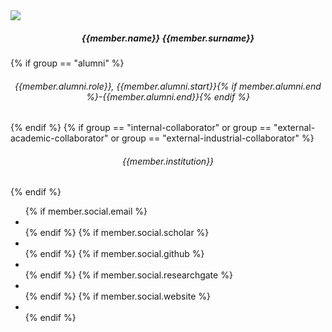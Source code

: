 <div class="col-lg-4 col-xl-4 mt-4 mb-3">
<div class="avatar">
<img src="{{ site.baseurl }}/assets/images/teampic/{% if member.photo %}{{ member.photo }}{% else %}default.jpg{% endif %}" class="rounded-circle d-block m-auto" style="max-width:125px">
</div>
<h5 class="font-weight-bold" style="text-align: center">{{member.name}} {{member.surname}}</h5>
{% if group == "alumni" %}<h6 style="text-align: center">{{member.alumni.role}}, {{member.alumni.start}}{% if member.alumni.end %}-{{member.alumni.end}}{% endif %}</h6>{% endif %}
{% if group == "internal-collaborator" or group == "external-academic-collaborator" or group == "external-industrial-collaborator" %}<h6 style="text-align: center">{{member.institution}}</h6>{% endif %}

<div class="networks">
<ul>
{% if member.social.email %}<li><a href="mailto:{{ member.social.email }}" target="_blank"><i class="fa fa-envelope-square fa-2x"></i></a></li>{% endif %}
{% if member.social.scholar %}<li><a href="{{ member.social.scholar }}" target="_blank"><i class="ai ai-google-scholar-square ai-2x"></i></a></li>{% endif %}
{% if member.social.github %}<li><a href="{{ member.social.github }}" target="_blank"><i class="fa fa-github-square fa-2x"></i></a></li>{% endif %}
{% if member.social.researchgate %}<li><a href="{{ member.social.researchgate }}" target="_blank"><i class="ai ai-researchgate-square ai-2x"></i></a></li> {% endif %}
{% if member.social.website %}<li><a href="{{ member.social.website }}" target="_blank"><i class="fa fa-globe fa-2x"></i></a></li>{% endif %}
</ul>
</div>
</div>

